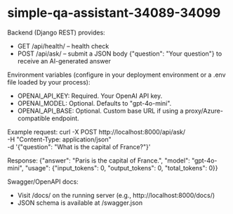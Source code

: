 # simple-qa-assistant-34089-34099

Backend (Django REST) provides:
- GET /api/health/ – health check
- POST /api/ask/ – submit a JSON body {"question": "Your question"} to receive an AI-generated answer

Environment variables (configure in your deployment environment or a .env file loaded by your process):
- OPENAI_API_KEY: Required. Your OpenAI API key.
- OPENAI_MODEL: Optional. Defaults to "gpt-4o-mini".
- OPENAI_API_BASE: Optional. Custom base URL if using a proxy/Azure-compatible endpoint.

Example request:
curl -X POST http://localhost:8000/api/ask/ \
  -H "Content-Type: application/json" \
  -d '{"question": "What is the capital of France?"}'

Response:
{"answer": "Paris is the capital of France.", "model": "gpt-4o-mini", "usage": {"input_tokens": 0, "output_tokens": 0, "total_tokens": 0}}

Swagger/OpenAPI docs:
- Visit /docs/ on the running server (e.g., http://localhost:8000/docs/)
- JSON schema is available at /swagger.json